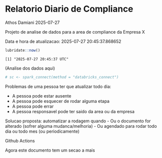 # Relatorio Diario de Compliance
Athos Damiani
2025-07-27

Projeto de analise de dados para a area de compliance da Empresa X

Data e hora de atualizacao: 2025-07-27 20:45:37.868652

``` r
lubridate::now()
```

    [1] "2025-07-27 20:45:37 UTC"

(Analise dos dados aqui)

``` r
# sc <- spark_connect(method = "databricks_connect")
```

Problemas de uma pessoa ter que atualizar todo dia:

-   A pessoa pode estar ausente
-   A pessoa pode esquecer de rodar alguma etapa
-   A pessoa pode errar
-   A pessoa responsavel pode ter saido da area ou da empresa

Solucao proposta: automatizar a rodagem quando - Ou o documento for
alterado (sofrer alguma mudanca/melhoria) - Ou agendado para rodar todo
dia ou todo mes (ou periodicamente)

Github Actions

Agora este documento tem um secao a mais
